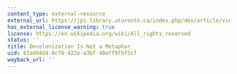 ```yaml
---
content_type: external-resource
external_url: https://jps.library.utoronto.ca/index.php/des/article/view/18630
has_external_license_warning: true
license: https://en.wikipedia.org/wiki/All_rights_reserved
status: ''
title: Decolonization Is Not a Metaphor
uid: 83ad84d4-9cf8-422e-a3bf-40eff9fbf5cf
wayback_url: ''
---
```

